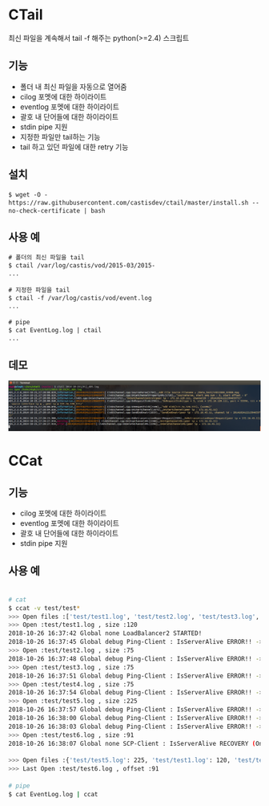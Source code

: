 # CTail

최신 파일을 계속해서 tail -f 해주는 python(>=2.4) 스크립트

## 기능

- 폴더 내 최신 파일을 자동으로 열어줌
- cilog 포멧에 대한 하이라이트
- eventlog 포멧에 대한 하이라이트
- 괄호 내 단어들에 대한 하이라이트
- stdin pipe 지원
- 지정한 파일만 tail하는 기능
- tail 하고 있던 파일에 대한 retry 기능

## 설치

```
$ wget -O - https://raw.githubusercontent.com/castisdev/ctail/master/install.sh --no-check-certificate | bash
```

## 사용 예
```
# 폴더의 최신 파일을 tail
$ ctail /var/log/castis/vod/2015-03/2015-
...

# 지정한 파일을 tail
$ ctail -f /var/log/castis/vod/event.log
...

# pipe
$ cat EventLog.log | ctail
...
```

## 데모 

![](https://github.com/castisdev/ctail/blob/master/sample.png)


# CCat

## 기능

- cilog 포멧에 대한 하이라이트
- eventlog 포멧에 대한 하이라이트
- 괄호 내 단어들에 대한 하이라이트
- stdin pipe 지원

## 사용 예
```bash

# cat 
$ ccat -v test/test* 
>>> Open files :['test/test1.log', 'test/test2.log', 'test/test3.log', 'test/test4.log', 'test/test5.log', 'test/test6.log']
>>> Open :test/test1.log , size :120
2018-10-26 16:37:42 Global none LoadBalancer2 STARTED!
2018-10-26 16:37:45 Global debug Ping-Client : IsServerAlive ERROR!! -> -1, 127.0.0.1
>>> Open :test/test2.log , size :75
2018-10-26 16:37:48 Global debug Ping-Client : IsServerAlive ERROR!! -> -1, 127.0.0.1
>>> Open :test/test3.log , size :75
2018-10-26 16:37:51 Global debug Ping-Client : IsServerAlive ERROR!! -> -1, 127.0.0.1
>>> Open :test/test4.log , size :75
2018-10-26 16:37:54 Global debug Ping-Client : IsServerAlive ERROR!! -> -1, 127.0.0.1
>>> Open :test/test5.log , size :225
2018-10-26 16:37:57 Global debug Ping-Client : IsServerAlive ERROR!! -> -1, 127.0.0.1
2018-10-26 16:38:00 Global debug Ping-Client : IsServerAlive ERROR!! -> -1, 127.0.0.1
2018-10-26 16:38:03 Global debug Ping-Client : IsServerAlive ERROR!! -> -1, 127.0.0.1
>>> Open :test/test6.log , size :91
2018-10-26 16:38:07 Global none SCP-Client : IsServerAlive RECOVERY (OnObjectServerResponse)!! -> -1

>>> Open files :{'test/test5.log': 225, 'test/test1.log': 120, 'test/test6.log': 91, 'test/test2.log': 75, 'test/test4.log': 75, 'test/test3.log': 75} 
>>> Last Open :test/test6.log , offset :91

# pipe
$ cat EventLog.log | ccat
```
